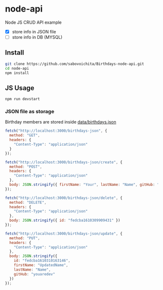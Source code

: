 # node-api

Node JS CRUD API example

- [x] store info in JSON file
- [ ] store info in DB (MYSQL)

## Install

```sh
git clone https://github.com/sabovoichita/Birthdays-node-api.git
cd node-api
npm install
```

## JS Usage

```sh
npm run devstart
```

### JSON file as storage

Birthday members are stored inside [data/birthdays.json](data/birthdays.json)

```js
fetch("http://localhost:3000/birthdays-json", {
  method: "GET",
  headers: {
    "Content-Type": "application/json"
  }
});

fetch("http://localhost:3000/birthdays-json/create", {
  method: "POST",
  headers: {
    "Content-Type": "application/json"
  },
  body: JSON.stringify({ firstName: "Your", lastName: "Name", gitHub: "youaredev" })
});

fetch("http://localhost:3000/birthdays-json/delete", {
  method: "DELETE",
  headers: {
    "Content-Type": "application/json"
  },
  body: JSON.stringify({ id: "fedcba1610309909431" })
});

fetch("http://localhost:3000/birthdays-json/update", {
  method: "PUT",
  headers: {
    "Content-Type": "application/json"
  },
  body: JSON.stringify({
    id: "fedcba1610310163146",
    firstName: "UpdatedName",
    lastName: "Name",
    gitHub: "youaredev"
  })
});
```
